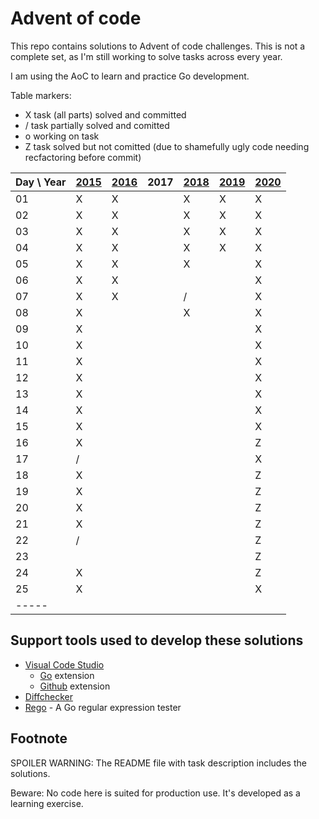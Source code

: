 # Advent of code

This repo contains solutions to Advent of code challenges. This is not a complete set, as I'm still working to solve tasks across every year.

I am using the AoC to learn and practice Go development.

Table markers:

* X task (all parts) solved and committed
* / task partially solved and comitted
* o working on task
* Z task solved but not comitted (due to shamefully ugly code needing recfactoring before commit)

| Day \ Year | [2015](https://github.com/mahler/adventofcode/tree/main/2015) | [2016](https://github.com/mahler/adventofcode/tree/main/2016) | 2017 | [2018](https://github.com/mahler/adventofcode/tree/main/2018) | [2019](https://github.com/mahler/adventofcode/tree/main/2019) | [2020](https://github.com/mahler/adventofcode/tree/main/2020) |
| ---------- | ------------------------------------------------------------- | ------------------------------------------------------------- | ---- | ------------------------------------------------------------- | ------------------------------------------------------------- | ------------------------------------------------------------- |
| 01         | X                                                             | X                                                             |      | X                                                             | X                                                             | X                                                             |
| 02         | X                                                             | X                                                             |      | X                                                             | X                                                             | X                                                             |
| 03         | X                                                             | X                                                             |      | X                                                             | X                                                             | X                                                             |
| 04         | X                                                             | X                                                             |      | X                                                             | X                                                             | X                                                             |
| 05         | X                                                             | X                                                             |      | X                                                             |                                                             | X                                                             |
| 06         | X                                                             | X                                                             |      |                                                               |                                                             | X                                                             |
| 07         | X                                                             | X                                                             |      | /                                                             |                                                             | X                                                             |
| 08         | X                                                             |                                                               |      | X                                                             |                                                             | X                                                             |
| 09         | X                                                             |                                                               |      |                                                               |                                                             | X                                                             |
| 10         | X                                                             |                                                               |      |                                                               |                                                             | X                                                             |
| 11         | X                                                             |                                                               |      |                                                               |                                                             | X                                                             |
| 12         | X                                                             |                                                               |      |                                                               |                                                             | X                                                             |
| 13         | X                                                             |                                                               |      |                                                               |                                                             | X                                                             |
| 14         | X                                                             |                                                               |      |                                                               |                                                             | X                                                             |
| 15         | X                                                             |                                                               |      |                                                               |                                                             | X                                                             |
| 16         | X                                                             |                                                               |      |                                                               |                                                             | Z                                                             |
| 17         | /                                                             |                                                               |      |                                                               |                                                             | X                                                             |
| 18         | X                                                             |                                                               |      |                                                               |                                                             | Z                                                             |
| 19         | X                                                             |                                                               |      |                                                               |                                                             | Z                                                             |
| 20         | X                                                             |                                                               |      |                                                               |                                                             | Z                                                             |
| 21         | X                                                             |                                                               |      |                                                               |                                                             | Z                                                             |
| 22         | /                                                             |                                                               |      |                                                               |                                                             | Z                                                             |
| 23         |                                                               |                                                               |      |                                                               |                                                             | Z                                                             |
| 24         | X                                                             |                                                               |      |                                                               |                                                             | Z                                                             |
| 25         | X                                                             |                                                               |      |                                                               |                                                             | X                                                             |
| -----      |                                                               |                                                               |      |                                                               |                                                             |                                                               |

## Support tools used to develop these solutions

* [Visual Code Studio](https://code.visualstudio.com/)
  * [Go](https://marketplace.visualstudio.com/items?itemName=golang.Go) extension
  * [Github](https://marketplace.visualstudio.com/items?itemName=KnisterPeter.vscode-github) extension
* [Diffchecker](https://www.diffchecker.com/)
* [Rego](https://regoio.herokuapp.com/) - A Go regular expression tester

## Footnote

SPOILER WARNING: The README file with task description includes the solutions.

Beware: No code here is suited for production use. It's developed as a learning exercise.